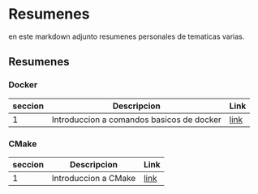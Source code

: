 # Resumenes

en este markdown adjunto resumenes personales de tematicas varias.

## Resumenes

### Docker

|seccion|Descripcion|Link|
|-|-|-|
|1|Introduccion a comandos basicos de docker|[link](docker/1.md)|2|Docker Engine|[link](docker/2.md)|

### CMake

|seccion|Descripcion|Link|
|-|-|-|
|1|Introduccion a CMake|[link](CMake/1.md)|
